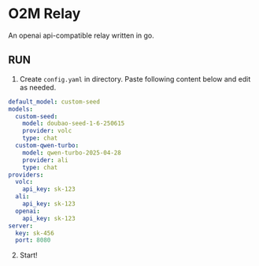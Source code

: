# O2M Relay
An openai api-compatible relay written in go.

## RUN
1. Create `config.yaml` in directory. Paste following content below and edit as needed.
```yaml
default_model: custom-seed
models:
  custom-seed:
    model: doubao-seed-1-6-250615
    provider: volc
    type: chat
  custom-qwen-turbo:
    model: qwen-turbo-2025-04-28
    provider: ali
    type: chat
providers:
  volc:
    api_key: sk-123
  ali:
    api_key: sk-123
  openai:
    api_key: sk-123
server:
  key: sk-456
  port: 8080
```
2. Start!
